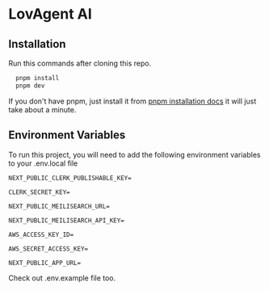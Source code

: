 # LovAgent AI

## Installation

Run this commands after cloning this repo.

```bash
  pnpm install
  pnpm dev
```

If you don't have pnpm, just install it from
[pnpm installation docs](https://pnpm.io/installation)
it will just take about a minute.

## Environment Variables

To run this project, you will need to add the following environment variables to your .env.local file

`NEXT_PUBLIC_CLERK_PUBLISHABLE_KEY=`

`CLERK_SECRET_KEY=`

`NEXT_PUBLIC_MEILISEARCH_URL=`

`NEXT_PUBLIC_MEILISEARCH_API_KEY=`

`AWS_ACCESS_KEY_ID=`

`AWS_SECRET_ACCESS_KEY=`

`NEXT_PUBLIC_APP_URL=`

Check out .env.example file too.
